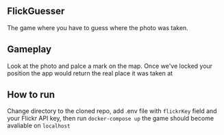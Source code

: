 ## FlickGuesser

The game where you have to guess where the photo was taken.

## Gameplay

Look at the photo and palce a mark on the map. Once we've locked your position
the app would return the real place it was taken at

## How to run

Change directory to the cloned repo, add .env file with `flickrKey` field and your Flickr API key, then run `docker-compose up` the game should become avaliable on `localhost`